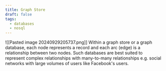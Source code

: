 ```yaml
---
title: Graph Store
draft: false
tags:
  - databases
  - nosql
---
```

![[Pasted image 20240929205737.png]]
Within a graph store or a graph database, each node represents a record and each arc (edge) is a relationship between two nodes. Such databases are best suited to represent complex relationships with many-to-many relationships e.g. social networks with large volumes of users like Facebook's users.



